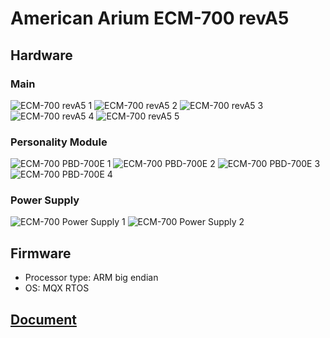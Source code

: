 # American Arium ECM-700 revA5
## Hardware
### Main
![ECM-700 revA5 1](./ECM-700/ECM-700_revA5_1.jpg)
![ECM-700 revA5 2](./ECM-700/ECM-700_revA5_2.jpg)
![ECM-700 revA5 3](./ECM-700/ECM-700_revA5_3.jpg)
![ECM-700 revA5 4](./ECM-700/ECM-700_revA5_4.jpg)
![ECM-700 revA5 5](./ECM-700/ECM-700_revA5_5.jpg)
### Personality Module
![ECM-700 PBD-700E 1](./ECM-700/ECM-700_PBD-700E_1.jpg)
![ECM-700 PBD-700E 2](./ECM-700/ECM-700_PBD-700E_2.jpg)
![ECM-700 PBD-700E 3](./ECM-700/ECM-700_PBD-700E_3.jpg)
![ECM-700 PBD-700E 4](./ECM-700/ECM-700_PBD-700E_4.jpg)
### Power Supply
![ECM-700 Power Supply 1](./ECM-700/ECM-700_PS.jpg)
![ECM-700 Power Supply 2](./ECM-700/ECM-700_PS2.jpg)
## Firmware
* Processor type: ARM big endian
* OS: MQX RTOS
## [Document](./ECM-700/Document)

